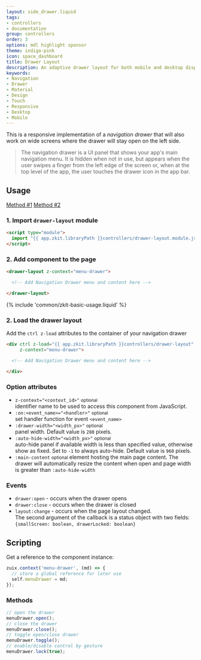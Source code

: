 ```yaml
---
layout: side_drawer.liquid
tags:
- controllers
- documentation
group: controllers
order: 3
options: mdl highlight sponsor
theme: indigo-pink
icon: space_dashboard
title: Drawer Layout
description: An adaptive drawer layout for both mobile and desktop displays, gestures enabled.
keywords:
- Navigation
- Drawer
- Material
- Design
- Touch
- Responsive
- Desktop
- Mobile
---
```


This is a responsive implementation of a *navigation drawer* that will also work on wide screens where the drawer will
stay open on the left side.

<blockquote cite="https://developer.android.com/guide/navigation/navigation-ui#add_a_navigation_drawer">
The navigation drawer is a UI panel that shows your app's main navigation menu.
It is hidden when not in use, but appears when the user swipes a finger from the left edge of the screen or,
when at the top level of the app, the user touches the drawer icon in the app bar.
</blockquote>

## Usage

<div class="mdl-tabs mdl-js-tabs mdl-js-ripple-effect">
  <div class="mdl-tabs__tab-bar" layout="row top-left">
      <a href="#module" class="mdl-tabs__tab is-active">Method #1</a>
      <a href="#script" class="mdl-tabs__tab">Method #2</a>
  </div>
  <div class="mdl-tabs__panel is-active" id="module">

### 1. Import `drawer-layout` module

```html
<script type="module">
  import "{{ app.zkit.libraryPath }}controllers/drawer-layout.module.js";
</script>
```

### 2. Add component to the page

```html
<drawer-layout z-context="menu-drawer">

  <!-- Add Navigation Drawer menu and content here -->

</drawer-layout>
```

  </div>
  <div class="mdl-tabs__panel" id="script">

{% include 'common/zkit-basic-usage.liquid' %}

### 2. Load the drawer layout

Add the `ctrl z-load` attributes to the container of your navigation drawer
```html
<div ctrl z-load="{{ app.zkit.libraryPath }}controllers/drawer-layout"
     z-context="menu-drawer">

  <!-- Add Navigation Drawer menu and content here -->

</div>
```

  </div>
</div>


### Option attributes

- `z-context="<context_id>"` <small>optional</small>  
  identifier name to be used to access this component from JavaScript.
- `:on:<event_name>="<handler>"` <small>optional</small>  
  set handler function for event `<event_name>`
- `:drawer-width="<width_px>"` <small>optional</small>  
  panel width. Default value is `280` pixels.
- `:auto-hide-width="<width_px>"` <small>optional</small>  
  auto-hide panel if available width is less than specified value, otherwise show as fixed.
  Set to `-1` to always auto-hide. Default value is `960` pixels.
- `:main-content` <small>optional</small>
  element hosting the main page content. The drawer will automatically resize the content when open and
  page width is greater than `:auto-hide-width` 


### Events


- `drawer:open` - occurs when the drawer opens
- `drawer:close` - occurs when the drawer is closed
- `layout:change` - occurs when the page layout changed.  
  The second argument of the callback is a status object with two fields:  
  `{smallScreen: boolean, drawerLocked: boolean}`


## Scripting

Get a reference to the component instance:

```js
zuix.context('menu-drawer', (md) => {
  // store a global reference for later use
  self.menuDrawer = md;
});
```

### Methods

```js
// open the drawer
menuDrawer.open();
// close the drawer
menuDrawer.close();
// toggle open/close drawer
menuDrawer.toggle();
// enable/disable control by gesture
menuDrawer.lock(true);
```
